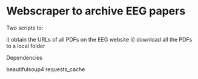 # Webscraper to archive EEG papers

Two scripts to:

i) obtain the URLs of all PDFs on the EEG website
ii) download all the PDFs to a local folder

Dependencies

beautifulsoup4
requests_cache
